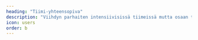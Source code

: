 ```yaml
---
heading: "Tiimi-yhteensopiva"
description: "Viihdyn parhaiten intensiivisissä tiimeissä mutta osaan työskennellä myös yksin oma-aloitteisesti."
icon: users
order: b
---
```

